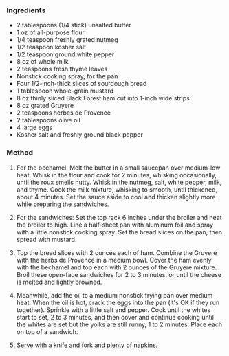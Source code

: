 ### Ingredients

-   2 tablespoons (1/4 stick) unsalted butter
-   1 oz of all-purpose flour
-   1/4 teaspoon freshly grated nutmeg
-   1/2 teaspoon kosher salt
-   1/2 teaspoon ground white pepper
-   8 oz of whole milk
-   2 teaspoons fresh thyme leaves
-   Nonstick cooking spray, for the pan
-   Four 1/2-inch-thick slices of sourdough bread
-   1 tablespoon whole-grain mustard
-   8 oz thinly sliced Black Forest ham cut into 1-inch wide strips
-   8 oz grated Gruyere
-   2 teaspoons herbes de Provence
-   2 tablespoons olive oil
-   4 large eggs
-   Kosher salt and freshly ground black pepper

### Method

1.  For the bechamel: Melt the butter in a small saucepan over medium-low heat. Whisk in the flour and cook for 2 minutes, whisking occasionally, until the roux smells nutty. Whisk in the nutmeg, salt, white pepper, milk, and thyme. Cook the milk mixture, whisking to smooth, until thickened, about 4 minutes. Set the sauce aside to cool and thicken slightly more while preparing the sandwiches.

2.  For the sandwiches: Set the top rack 6 inches under the broiler and heat the broiler to high. Line a half-sheet pan with aluminum foil and spray with a little nonstick cooking spray. Set the bread slices on the pan, then spread with mustard.

3.  Top the bread slices with 2 ounces each of ham. Combine the Gruyere with the herbs de Provence in a medium bowl. Cover the ham evenly with the bechamel and top each with 2 ounces of the Gruyere mixture. Broil these open-face sandwiches for 2 to 3 minutes, or until the cheese is melted and lightly browned.

4.  Meanwhile, add the oil to a medium nonstick frying pan over medium heat. When the oil is hot, crack the eggs into the pan (it's OK if they run together). Sprinkle with a little salt and pepper. Cook until the whites start to set, 2 to 3 minutes, and then cover and continue cooking until the whites are set but the yolks are still runny, 1 to 2 minutes. Place each on top of a sandwich.

5.  Serve with a knife and fork and plenty of napkins.
